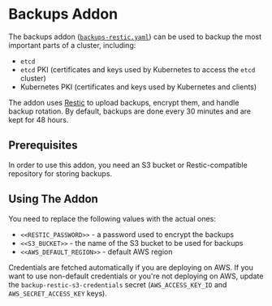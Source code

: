 # Backups Addon

The backups addon ([`backups-restic.yaml`][backups-addon]) can be used to backup
the most important parts of a cluster, including:
* `etcd`
* `etcd` PKI (certificates and keys used by Kubernetes to access the `etcd` cluster)
* Kubernetes PKI (certificates and keys used by Kubernetes and clients)

The addon uses [Restic][restic] to upload backups, encrypt them, and handle backup
rotation. By default, backups are done every 30 minutes and are kept for 48 hours.

## Prerequisites

In order to use this addon, you need an S3 bucket or Restic-compatible repository for
storing backups.

## Using The Addon

You need to replace the following values with the actual ones:
* `<<RESTIC_PASSWORD>>` - a password used to encrypt the backups
* `<<S3_BUCKET>>` - the name of the S3 bucket to be used for backups
* `<<AWS_DEFAULT_REGION>>` - default AWS region

Credentials are fetched automatically if you are deploying on AWS. If you want to use
non-default credentials or you're not deploying on AWS, update the `backup-restic-s3-credentials`
secret (`AWS_ACCESS_KEY_ID` and `AWS_SECRET_ACCESS_KEY` keys).

[backups-addon]: (./backups-restic.yaml)
[restic]: (https://restic.net/)
